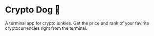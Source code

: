 # Crypto Dog 🐶
A terminal app for crypto junkies.
Get the price and rank of your favirite cryptocurrencies right from the terminal. 